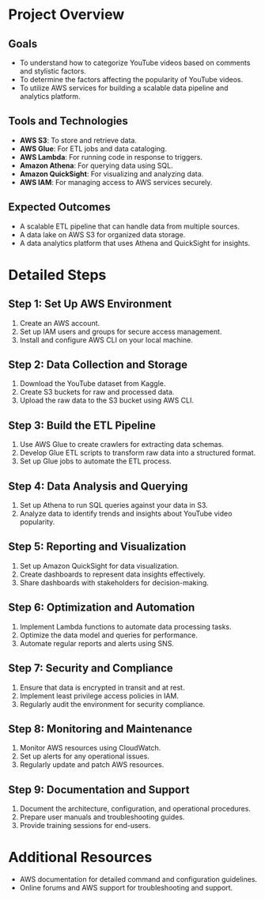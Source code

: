 # Project Overview

## Goals
- To understand how to categorize YouTube videos based on comments and stylistic factors.
- To determine the factors affecting the popularity of YouTube videos.
- To utilize AWS services for building a scalable data pipeline and analytics platform.

## Tools and Technologies
- **AWS S3**: To store and retrieve data.
- **AWS Glue**: For ETL jobs and data cataloging.
- **AWS Lambda**: For running code in response to triggers.
- **Amazon Athena**: For querying data using SQL.
- **Amazon QuickSight**: For visualizing and analyzing data.
- **AWS IAM**: For managing access to AWS services securely.

## Expected Outcomes
- A scalable ETL pipeline that can handle data from multiple sources.
- A data lake on AWS S3 for organized data storage.
- A data analytics platform that uses Athena and QuickSight for insights.

# Detailed Steps

## Step 1: Set Up AWS Environment
1. Create an AWS account.
2. Set up IAM users and groups for secure access management.
3. Install and configure AWS CLI on your local machine.

## Step 2: Data Collection and Storage
1. Download the YouTube dataset from Kaggle.
2. Create S3 buckets for raw and processed data.
3. Upload the raw data to the S3 bucket using AWS CLI.

## Step 3: Build the ETL Pipeline
1. Use AWS Glue to create crawlers for extracting data schemas.
2. Develop Glue ETL scripts to transform raw data into a structured format.
3. Set up Glue jobs to automate the ETL process.

## Step 4: Data Analysis and Querying
1. Set up Athena to run SQL queries against your data in S3.
2. Analyze data to identify trends and insights about YouTube video popularity.

## Step 5: Reporting and Visualization
1. Set up Amazon QuickSight for data visualization.
2. Create dashboards to represent data insights effectively.
3. Share dashboards with stakeholders for decision-making.

## Step 6: Optimization and Automation
1. Implement Lambda functions to automate data processing tasks.
2. Optimize the data model and queries for performance.
3. Automate regular reports and alerts using SNS.

## Step 7: Security and Compliance
1. Ensure that data is encrypted in transit and at rest.
2. Implement least privilege access policies in IAM.
3. Regularly audit the environment for security compliance.

## Step 8: Monitoring and Maintenance
1. Monitor AWS resources using CloudWatch.
2. Set up alerts for any operational issues.
3. Regularly update and patch AWS resources.

## Step 9: Documentation and Support
1. Document the architecture, configuration, and operational procedures.
2. Prepare user manuals and troubleshooting guides.
3. Provide training sessions for end-users.

# Additional Resources
- AWS documentation for detailed command and configuration guidelines.
- Online forums and AWS support for troubleshooting and support.
